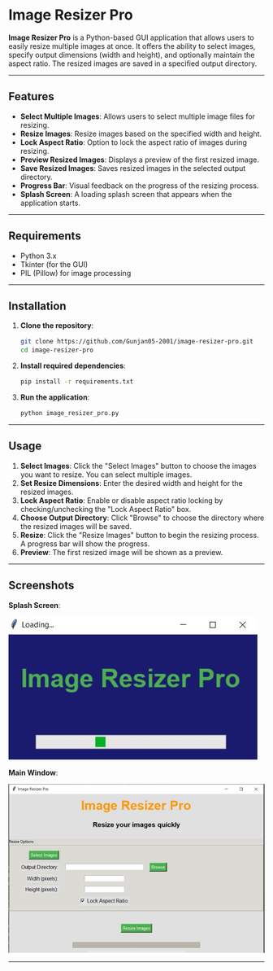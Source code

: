 # Image Resizer Pro

**Image Resizer Pro** is a Python-based GUI application that allows users to easily resize multiple images at once. It offers the ability to select images, specify output dimensions (width and height), and optionally maintain the aspect ratio. The resized images are saved in a specified output directory.

---

## Features

- **Select Multiple Images**: Allows users to select multiple image files for resizing.
- **Resize Images**: Resize images based on the specified width and height.
- **Lock Aspect Ratio**: Option to lock the aspect ratio of images during resizing.
- **Preview Resized Images**: Displays a preview of the first resized image.
- **Save Resized Images**: Saves resized images in the selected output directory.
- **Progress Bar**: Visual feedback on the progress of the resizing process.
- **Splash Screen**: A loading splash screen that appears when the application starts.

---

## Requirements

- Python 3.x
- Tkinter (for the GUI)
- PIL (Pillow) for image processing

---

## Installation

1. **Clone the repository**:

   ```bash
   git clone https://github.com/Gunjan05-2001/image-resizer-pro.git
   cd image-resizer-pro
   ```

2. **Install required dependencies**:

   ```bash
   pip install -r requirements.txt
   ```

3. **Run the application**:

   ```bash
   python image_resizer_pro.py
   ```

---

## Usage

1. **Select Images**: Click the "Select Images" button to choose the images you want to resize. You can select multiple images.
2. **Set Resize Dimensions**: Enter the desired width and height for the resized images.
3. **Lock Aspect Ratio**: Enable or disable aspect ratio locking by checking/unchecking the "Lock Aspect Ratio" box.
4. **Choose Output Directory**: Click "Browse" to choose the directory where the resized images will be saved.
5. **Resize**: Click the "Resize Images" button to begin the resizing process. A progress bar will show the progress.
6. **Preview**: The first resized image will be shown as a preview.

---
## Screenshots

**Splash Screen**:

![image alt](https://github.com/Gunjan05-2001/Image-Resizer/blob/main/splash%20screen.JPG)

**Main Window**:

![image alt](https://github.com/Gunjan05-2001/Image-Resizer/blob/main/image%20rsizer.JPG)

---

